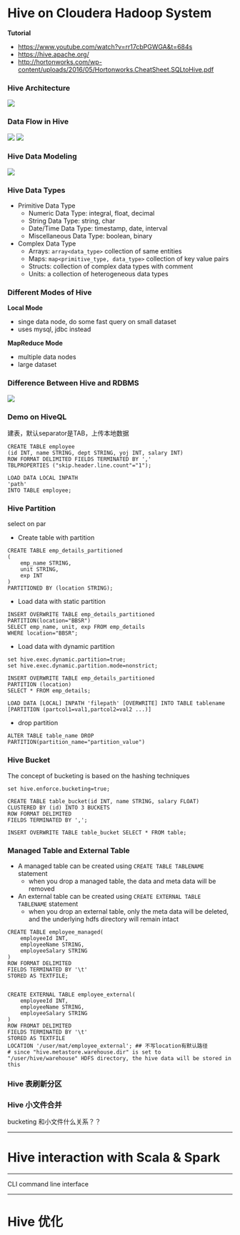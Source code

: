 # Hive on Cloudera Hadoop System

**Tutorial**

- https://www.youtube.com/watch?v=rr17cbPGWGA&t=684s
- https://hive.apache.org/
- http://hortonworks.com/wp-content/uploads/2016/05/Hortonworks.CheatSheet.SQLtoHive.pdf



### Hive Architecture

<img src="/figure/hive/arch.png">

### Data Flow in Hive

<img src="figure/hive/dataflow1.png">

<img src="figure/hive/dataflow2.png">

### Hive Data Modeling

<img src="figure/hive/datamodel.png">

### Hive Data Types

- Primitive Data Type
    - Numeric Data Type: integral, float, decimal
    - String Data Type: string, char
    - Date/Time Data Type: timestamp, date, interval
    - Miscellaneous Data Type: boolean, binary
- Complex Data Type
    - Arrays: ```array<data_type>``` collection of same entities
    - Maps: ```map<primitive_type, data_type>``` collection of key value pairs
    - Structs: collection of complex data types with comment
    - Units: a collection of heterogeneous data types

### Different Modes of Hive

**Local Mode**

- singe data node, do some fast query on small dataset
- uses mysql, jdbc instead

**MapReduce Mode**

- multiple data nodes
- large dataset


### Difference Between Hive and RDBMS

<img src="figure/hive/hiveVSRDBMS.png">


### Demo on HiveQL

建表，默认separator是TAB，上传本地数据

```
CREATE TABLE employee
(id INT, name STRING, dept STRING, yoj INT, salary INT)
ROW FORMAT DELIMITED FIELDS TERMINATED BY ','
TBLPROPERTIES ("skip.header.line.count"="1");

LOAD DATA LOCAL INPATH 
'path' 
INTO TABLE employee;
```

### Hive Partition

select on par

- Create table with partition

```
CREATE TABLE emp_details_partitioned
(
    emp_name STRING,
    unit STRING,
    exp INT
)
PARTITIONED BY (location STRING);
```

- Load data with static partition

```
INSERT OVERWRITE TABLE emp_details_partitioned
PARTITION(location="BBSR")
SELECT emp_name, unit, exp FROM emp_details
WHERE location="BBSR";
```

- Load data with dynamic partition

```
set hive.exec.dynamic.partition=true;
set hive.exec.dynamic.partition.mode=nonstrict;

INSERT OVERWRITE TABLE emp_details_partitioned
PARTITION (location)
SELECT * FROM emp_details;
```

```
LOAD DATA [LOCAL] INPATH 'filepath' [OVERWRITE] INTO TABLE tablename [PARTITION (partcol1=val1,partcol2=val2 ...)]
```

- drop partition

```
ALTER TABLE table_name DROP PARTITION(partition_name="partition_value")
```


### Hive Bucket

The concept of bucketing is based on the hashing techniques

```
set hive.enforce.bucketing=true;

CREATE TABLE table_bucket(id INT, name STRING, salary FLOAT)
CLUSTERED BY (id) INTO 3 BUCKETS
ROW FORMAT DELIMITED
FIELDS TERMINATED BY ',';

INSERT OVERWRITE TABLE table_bucket SELECT * FROM table;

```

### Managed Table and External Table

- A managed table can be created using ```CREATE TABLE TABLENAME``` statement
    - when you drop a managed table, the data and meta data will be removed
- An external table can be created using ```CREATE EXTERNAL TABLE TABLENAME``` statement
    - when you drop an external table, only the meta data will be deleted, and the underlying hdfs directory will remain intact


```
CREATE TABLE employee_managed(
    employeeId INT,
    employeeName STRING,
    employeeSalary STRING
)
ROW FORMAT DELIMITED
FIELDS TERMINATED BY '\t'
STORED AS TEXTFILE;


CREATE EXTERNAL TABLE employee_external(
    employeeId INT,
    employeeName STRING,
    employeeSalary STRING
)
ROW FROMAT DELIMITED
FIELDS TERMINATED BY '\t'
STORED AS TEXTFILE
LOCATION '/user/mat/employee_external'; ## 不写location有默认路径
# since "hive.metastore.warehouse.dir" is set to "/user/hive/warehouse" HDFS directory, the hive data will be stored in this 
```



### Hive 表刷新分区

### Hive 小文件合并

bucketing 和小文件什么关系？？



---

# Hive interaction with Scala & Spark





---

CLI command line interface

----

# Hive 优化






